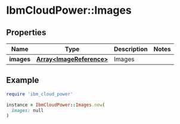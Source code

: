 # IbmCloudPower::Images

## Properties

| Name | Type | Description | Notes |
| ---- | ---- | ----------- | ----- |
| **images** | [**Array&lt;ImageReference&gt;**](ImageReference.md) | Images |  |

## Example

```ruby
require 'ibm_cloud_power'

instance = IbmCloudPower::Images.new(
  images: null
)
```

